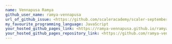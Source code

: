 ```yaml
---
name: Vennapusa Ramya
github_user_name: ramya-vennapusa
url_of_github_issue: <https://github.com/scaleracademy/scaler-september-open-source-challenge/issues/35>
my_favourite_programming_language: JavaScript
your_hosted_github_pages_link: <https://ramya-vennapusa.github.io/ramyaa.github.io/>
your_hosted_github_pages_repository_link: <https://github.com/ramya-vennapusa/ramyaa.github.io>
---
```





